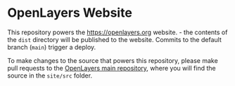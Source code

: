 # OpenLayers Website

This repository powers the https://openlayers.org website. - the contents of the `dist` directory will be published to the website.  Commits to the default branch (`main`) trigger a deploy.  

To make changes to the source that powers this repository, please make pull requests to the [OpenLayers main repository](https://github.com/openlayers/openlayers/tree/main/site), where you will find the source in the `site/src` folder.
